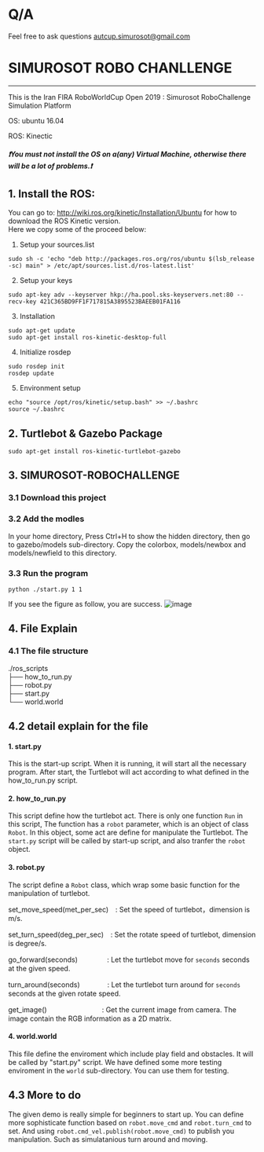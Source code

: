 # Q/A
Feel free to ask questions
   autcup.simurosot@gmail.com


# SIMUROSOT ROBO CHANLLENGE 

--------

This is the Iran FIRA RoboWorldCup Open 2019 : Simurosot RoboChallenge Simulation Platform

OS: ubuntu 16.04

ROS: Kinectic

##### :exclamation:You must not install the OS on a(any) Virtual Machine, otherwise there will be a lot of problems.:exclamation:

## 1. Install the ROS:

You can go to:  http://wiki.ros.org/kinetic/Installation/Ubuntu
for how to download the ROS Kinetic version.<br>
Here we copy some of the proceed below:<br>

1. Setup your sources.list

```
sudo sh -c 'echo "deb http://packages.ros.org/ros/ubuntu $(lsb_release -sc) main" > /etc/apt/sources.list.d/ros-latest.list'
```
2. Setup your keys
```
sudo apt-key adv --keyserver hkp://ha.pool.sks-keyservers.net:80 --recv-key 421C365BD9FF1F717815A3895523BAEEB01FA116
```
3. Installation
```
sudo apt-get update
sudo apt-get install ros-kinetic-desktop-full
```
4. Initialize rosdep
```
sudo rosdep init
rosdep update
```
5. Environment setup
```
echo "source /opt/ros/kinetic/setup.bash" >> ~/.bashrc
source ~/.bashrc
```

## 2. Turtlebot & Gazebo Package
```
sudo apt-get install ros-kinetic-turtlebot-gazebo
```
   
## 3. SIMUROSOT-ROBOCHALLENGE
### 3.1 Download this project
### 3.2 Add the modles
In your home directory, Press Ctrl+H to show the hidden directory, then go to gazebo/models sub-directory. Copy the colorbox, models/newbox and models/newfield to this directory.

### 3.3 Run the program <br>
```
python ./start.py 1 1
```

If you see the figure as follow, you are success.
![image](https://github.com/zerowind168/SIMUROSOT-ROBOCHALLENGE/blob/master/roboc.png) 
## 4. File Explain 
### 4.1 The file structure 

./ros_scripts<br>
├── how_to_run.py<br>
├── robot.py<br>
├── start.py<br>
└── world.world<br>

## 4.2 detail explain for the file
#### 1. start.py
This is the start-up script. When it is running, it will start all the necessary program. After start, the Turtlebot will act according to what defined in the how_to_run.py script.
#### 2. how_to_run.py
This script define how the turtlebot act. There is only one function `Run` in this script, The function has a `robot` parameter, which is an object of class `Robot`. In this object, some act are define for manipulate the Turtlebot. The `start.py` script will be called by start-up script, and also tranfer the `robot` object.

#### 3. robot.py
The script define a `Robot` class, which wrap some basic function for the manipulation of turtlebot.

set_move_speed(met_per_sec)　: Set the speed of turtlebot，dimension is m/s.

set_turn_speed(deg_per_sec)　: Set the rotate speed of turtlebot, dimension is degree/s.

go_forward(seconds)　　　　 : Let the turtlebot move for `seconds` seconds at the given speed.

turn_around(seconds)　　　　: Let the turtlebot turn around for `seconds` seconds at the given rotate speed.

get_image()　　　　　　　　: Get the current image from camera. The image contain the RGB information as a 2D matrix.
#### 4. world.world
This file define the enviroment which include play field and obstacles. It will be called by "start.py" script. We have defined some more testing enviroment in the `world` sub-directory. You can use them for testing. 

## 4.3 More to do
The given demo is really simple for beginners to start up. You can define more sophisticate function based on `robot.move_cmd` and `robot.turn_cmd` to set. And using `robot.cmd_vel.publish(robot.move_cmd)` to publish you manipulation. Such as simulatanious turn around and moving.
